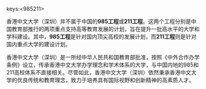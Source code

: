 keys:<985211>


香港中文大学（深圳）并不属于中国的**985工程**或**211工程**。这两个工程分别是中国教育部推行的两项重点支持高等教育发展的计划，旨在提升一批高水平的大学和学科建设。其中，**985工程**是针对国内顶尖高校的发展计划，而**211工程**则是针对国内重点大学的建设计划。

香港中文大学（深圳）是一所经中华人民共和国教育部批准，按照《中外合作办学条例》设立，传承香港中文大学办学理念和学术体系的大学，与中国内地的985和211高校体系不直接相关。尽管如此，香港中文大学（深圳）依然秉承香港中文大学的优良传统和教育理念，致力于培养具有国际视野和创新精神的高素质人才。